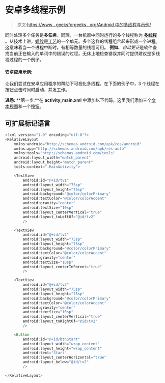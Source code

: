 # 安卓多线程示例

> 原文:[https://www . geeksforgeeks . org/Android 中的多线程与示例/](https://www.geeksforgeeks.org/multithreading-in-android-with-examples/)

同时处理多个任务是**多任务**。同理，一台机器中同时运行的多个线程称为 [**多线程**](https://www.geeksforgeeks.org/multithreading-in-operating-system/) 。从技术上讲，[螺纹](https://www.geeksforgeeks.org/thread-in-operating-system/)是[工艺](https://www.geeksforgeeks.org/states-of-a-process-in-operating-systems/)的一个单元。多个这样的线程组合起来形成一个进程。这意味着当一个进程中断时，有相等数量的线程可用。
**例如**、*自动更正*是软件查找当前正在输入的单词中的错误的过程。无休止地检查错误并同时提供建议是多线程过程的一个例子。

#### 安卓应用示例:

让我们尝试在安卓应用程序的帮助下可视化多线程。在下面的例子中，3 个线程在按钮点击时同时启动，并发工作。

**进场:**
**第一步:**在 **activity_main.xml** 中添加以下代码。这里我们添加三个[文本视图](https://www.geeksforgeeks.org/textview-widget-in-android-using-java-with-examples/)和一个[按钮](https://www.geeksforgeeks.org/button-in-kotlin/)。

## 可扩展标记语言

```java
<?xml version="1.0" encoding="utf-8"?>
<RelativeLayout 
    xmlns:android="http://schemas.android.com/apk/res/android"
    xmlns:app="http://schemas.android.com/apk/res-auto"
    xmlns:tools="http://schemas.android.com/tools"
    android:layout_width="match_parent"
    android:layout_height="match_parent"
    tools:context=".MainActivity">

    <TextView
        android:id="@+id/tv1"
        android:layout_width="75sp"
        android:layout_height="75sp"
        android:background="@color/colorPrimary"
        android:textColor="@color/colorAccent"
        android:gravity="center"
        android:textSize="10sp"
        android:layout_centerVertical="true"
        android:layout_toLeftOf="@id/tv2"
        />

    <TextView
        android:id="@+id/tv2"
        android:layout_width="75sp"
        android:layout_height="75sp"
        android:background="@color/colorPrimary"
        android:textColor="@color/colorAccent"
        android:gravity="center"
        android:textSize="10sp"
        android:layout_centerInParent="true"
        />

    <TextView
        android:id="@+id/tv3"
        android:layout_width="75sp"
        android:layout_height="75sp"
        android:background="@color/colorPrimary"
        android:textColor="@color/colorAccent"
        android:gravity="center"
        android:textSize="10sp"
        android:layout_centerVertical="true"
        android:layout_toRightOf="@id/tv2"
        />

    <Button
        android:id="@+id/btnStart"
        android:layout_width="wrap_content"
        android:layout_height="wrap_content"
        android:text="Start"
        android:layout_centerHorizontal="true"
        android:layout_below="@id/tv2"
        />

</RelativeLayout>
```